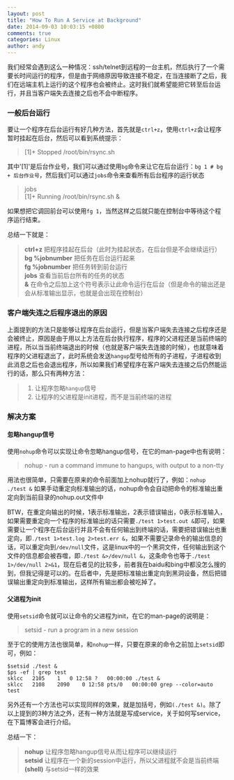 ```yaml
---
layout: post
title: "How To Run A Service at Background"
date: 2014-09-03 10:03:15 +0800
comments: true
categories: Linux
author: andy
---
```


我们经常会遇到这么一种情况：ssh/telnet到远程的一台主机，然后执行了一个需要长时间运行的程序，但是由于网络原因导致连接不稳定，在当连接断了之后，我们在远端主机上运行的这个程序也会被终止。这时我们就希望能把它转至后台运行，并且当客户端失去连接之后也不会中断程序。 
### 一般后台运行  

要让一个程序在后台运行有好几种方法，首先就是`ctrl+z`，使用`ctrl+z`会让程序暂时挂起在后台，然后可以看到系统提示：  

> [1]+ Stopped /root/bin/rsync.sh  

其中'[1]'是后台作业号，我们可以通过使用`bg`命令来让它在后台运行：`bg 1 # bg + 后台作业号`，然后我们可以通过`jobs`命令来查看所有后台程序的运行状态  

> jobs  
> [1]+ Running /root/bin/rsync.sh &  

如果想把它调回前台可以使用`fg 1`，当然这样之后就只能在控制台中等待这个程序运行结束。  

总结一下就是：

> **ctrl+z** 把程序挂起在后台（此时为挂起状态，在后台但是不会继续运行）  
> **bg %jobnumber** 把任务在后台运行起来  
> **fg %jobnumber** 把任务转到前台运行  
> **jobs** 查看当前后台所有的任务的状态  
> **&** 在命令之后加上这个符号表示让此命令运行在后台（但是命令的输出还是会从标准输出显示，也就是会出现在控制台）  

### 客户端失连之后程序退出的原因

上面提到的方法只是能够让程序在后台运行，但是当客户端失去连接之后程序还是会被终止，原因是由于用以上方法在后台执行程序，程序的父进程还是当前终端的进程，所以当当前终端退出的时候（也就是客户端失去连接的时候），也就意味着程序的父进程退出了，此时系统会发送`hangup`型号给所有的子进程，子进程收到此消息之后也会退出程序，所以如果我们希望程序在客户端失去连接之后仍然能运行的话，那么只有两种方法：

> 1. 让程序忽略`hangup`信号  
> 2. 让程序的父进程是init进程，而不是当前终端的进程  

### 解决方案

#### 忽略hangup信号  

使用`nohup`命令可以实现让命令忽略hangup信号，在它的man-page中也有说明：  

> nohup - run a command immune to hangups, with output to a non-tty  

用法也很简单，只需要在原来的命令前面加上nohup就行了，例如：`nohup ./test &` 如果手动重定向标准输出的话，nohup命令会自动把命令的标准输出重定向到当前目录的nohup.out文件中

BTW，在重定向输出的时候，1表示标准输出，2表示错误输出，0表示标准输入，如果需要重定向一个程序的标准输出的话只需要`./test 1>test.out &`即可，如果需要让一个程序在后台运行并且不会有任何输出到终端的话，需要把错误输出也重定向，即`./test 1>test.log 2>test.err &`，如果不需要记录命令的输出信息的话，可以重定向到`/dev/null`文件，这是linux中的一个黑洞文件，任何输出到这个文件的信息都会被吞噬，即`./test &>/dev/null &`，这条命令也等于`./test 1>/dev/null 2>&1`，现在后者见的比较多，前者我在baidu和bing中都没怎么搜的到，但我记得是可以的。在后者中，先是把标准输出重定向到黑洞设备，然后把错误输出重定向到标准输出，这样所有输出都会被吃掉了。

#### 父进程为init

使用`setsid`命令就可以让命令的父进程为init，在它的man-page的说明是：

> setsid - run a program in a new session

至于它的使用方法也很简单，和`nohup`一样，只要在原来的命令之前加上`setsid`即可，例如：
```
$setsid ./test &  
$ps -ef | grep test  
sklcc	2105	1	0 12:58 ? 	00:00:00 ./test &  
sklcc	2108	2090	0 12:58 pts/0 	00:00:00 grep --color=auto test  
```
另外还有一个方法也可以实现同样的效果，就是加括号，例如`(./test &)`。除了以上提到的3种方法之外，还有一种方法就是写成service，关于如何写service，在下篇博客会进行介绍。

总结一下：

> **nohup** 让程序忽略hangup信号从而让程序可以继续运行  
> **setsid** 让程序在一个新的session中运行，所以父进程就不会是当前终端  
> **(shell)** 与setsid一样的效果  


